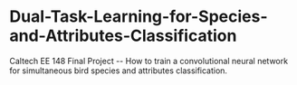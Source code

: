 # Dual-Task-Learning-for-Species-and-Attributes-Classification
Caltech EE 148 Final Project -- How to train a convolutional neural network for simultaneous bird species and attributes classification.
